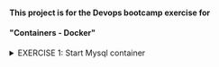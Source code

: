 #### This project is for the Devops bootcamp exercise for 
#### "Containers - Docker" 

<details>
<summary>EXERCISE 1: Start Mysql container</summary>

First you want to test the application locally with a mysql database. But you don't want to install Mysql, you want to get started fast, so you start it as a docker container:
1. Start mysql container locally using the official Docker image. Set all needed environment variables.
```shell
docker run --name mysql-container -e MYSQL_ROOT_PASSWORD=my-secret-pw -e MYSQL_DATABASE=mydbname -e MYSQL_USER=myuser -e MYSQL_PASSWORD=mypassword -d -p 3306:3306 mysql:latest
```
2. Export all needed environment variables for your application for connecting with the database (check variable names inside the code)
```shell
setvar.bat
```
3. Build a jar file and start the application. Test access from browser. Make some changes.
```shell
gradle build
```
```shell
java -jar ./build/libs/bootcamp-docker-java-mysql-project-1.0-SNAPSHOT.jar
```
</details>

